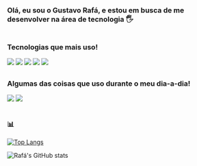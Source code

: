 ### Olá, eu sou o Gustavo Rafá, e estou em busca de me desenvolver na área de tecnologia 🖐️
#
### Tecnologias que mais uso!

[![](https://img.shields.io/badge/C%23-239120?style=for-the-badge&logo=c-sharp&logoColor=white)]()
[![](https://img.shields.io/badge/Java-ED8B00?style=for-the-badge&logo=openjdk&logoColor=white)]()
[![](https://img.shields.io/badge/HTML5-E34F26?style=for-the-badge&logo=html5&logoColor=white)]()
[![](https://img.shields.io/badge/CSS3-1572B6?style=for-the-badge&logo=css3&logoColor=white)]()
[![](https://img.shields.io/badge/JavaScript-323330?style=for-the-badge&logo=javascript&logoColor=F7DF1E)]()

##
### Algumas das coisas que uso durante o meu dia-a-dia! 

[![](https://img.shields.io/badge/Spotify-1ED760?&style=for-the-badge&logo=spotify&logoColor=white)](https://open.spotify.com/user/gugurafa128)
[![](https://img.shields.io/badge/YouTube-FF0000?style=for-the-badge&logo=youtube&logoColor=white)]()
#
### 📊 
[![Top Langs](https://github-readme-stats.vercel.app/api/top-langs/?username=GustavoRafa)](https://github.com/GustavoRafa/github-readme-stats)

![Rafá's GitHub stats](https://github-readme-stats.vercel.app/api?username=GustavoRafa&show_icons=true&theme=dracula)
